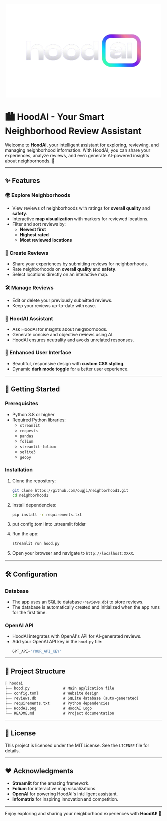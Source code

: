 <p align="center">
  <img src="hoodAI.png" alt="Description" width="500">
</p>


# 🏙️ HoodAI - Your Smart Neighborhood Review Assistant

Welcome to **HoodAI**, your intelligent assistant for exploring, reviewing, and managing neighborhood information. With HoodAI, you can share your experiences, analyze reviews, and even generate AI-powered insights about neighborhoods. 🌟

---

## ✨ Features

### 🌍 **Explore Neighborhoods**
- View reviews of neighborhoods with ratings for **overall quality** and **safety**.
- Interactive **map visualization** with markers for reviewed locations.
- Filter and sort reviews by:
  - **Newest first**
  - **Highest rated**
  - **Most reviewed locations**

### 📝 **Create Reviews**
- Share your experiences by submitting reviews for neighborhoods.
- Rate neighborhoods on **overall quality** and **safety**.
- Select locations directly on an interactive map.

### 🛠️ **Manage Reviews**
- Edit or delete your previously submitted reviews.
- Keep your reviews up-to-date with ease.

### 🤖 **HoodAI Assistant**
- Ask HoodAI for insights about neighborhoods.
- Generate concise and objective reviews using AI.
- HoodAI ensures neutrality and avoids unrelated responses.

### 🎨 **Enhanced User Interface**
- Beautiful, responsive design with **custom CSS styling**.
- Dynamic **dark mode toggle** for a better user experience.

---

## 🚀 Getting Started

### Prerequisites
- Python 3.8 or higher
- Required Python libraries:
  - `streamlit`
  - `requests`
  - `pandas`
  - `folium`
  - `streamlit-folium`
  - `sqlite3`
  - `geopy`

### Installation
1. Clone the repository:
   ```bash
   git clone https://github.com/ougji/neighborhood1.git
   cd neighborhood1
   ```

2. Install dependencies:
   ```bash
   pip install -r requirements.txt
   ```
3. put config.toml into .streamlit folder

  
4. Run the app:
   ```bash
   streamlit run hood.py
   ```

5. Open your browser and navigate to `http://localhost:XXXX`.

---

## 🛠️ Configuration

### Database
- The app uses an SQLite database (`reviews.db`) to store reviews.
- The database is automatically created and initialized when the app runs for the first time.

### OpenAI API
- HoodAI integrates with OpenAI's API for AI-generated reviews.
- Add your OpenAI API key in the `hood.py` file:
  ```python
  GPT_API="YOUR_API_KEY"
  ```

---

## 📂 Project Structure

```
📁 hoodai
├── hood.py               # Main application file
├── config.toml           # Website design
├── reviews.db            # SQLite database (auto-generated)
├── requirements.txt      # Python dependencies
├── HoodAI.png            # HoodAI Logo
└── README.md             # Project documentation

```
---

## 📜 License
This project is licensed under the MIT License. See the `LICENSE` file for details.

---

## ❤️ Acknowledgments
- **Streamlit** for the amazing framework.
- **Folium** for interactive map visualizations.
- **OpenAI** for powering HoodAI's intelligent assistant.
- **Infomatrix** for inspiring innovation and competition. 
---

Enjoy exploring and sharing your neighborhood experiences with **HoodAI**! 🌟
```
